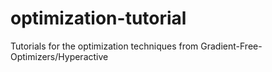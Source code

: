 # optimization-tutorial
Tutorials for the optimization techniques from Gradient-Free-Optimizers/Hyperactive
